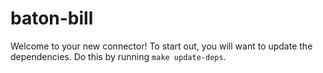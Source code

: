 # baton-bill
Welcome to your new connector! To start out, you will want to update the dependencies.
Do this by running `make update-deps`.
